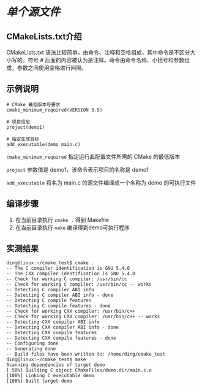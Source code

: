 # _单个源文件_

## CMakeLists.txt介绍

CMakeLists.txt 语法比较简单，由命令、注释和空格组成，其中命令是不区分大小写的。符号 # 后面的内容被认为是注释。命令由命令名称、小括号和参数组成，参数之间使用空格进行间隔。

## 示例说明

```
# CMake 最低版本号要求
cmake_minimum_required(VERSION 3.5)

# 项目信息
project(demo1)

# 指定生成目标
add_executable(demo main.c)
```

`cmake_minimum_required` 指定运行此配置文件所需的 CMake 的最低版本

`project` 参数值是 demo1，该命令表示项目的名称是 demo1

`add_executable` 将名为 main.c 的源文件编译成一个名称为 demo 的可执行文件

## 编译步骤

1. 在当前目录执行 `cmake .` 得到 Makefile
2. 在当前目录执行 `make` 编译得到demo可执行程序

## 实测结果

```
ding@linux:~/cmake_test$ cmake .
-- The C compiler identification is GNU 5.4.0
-- The CXX compiler identification is GNU 5.4.0
-- Check for working C compiler: /usr/bin/cc
-- Check for working C compiler: /usr/bin/cc -- works
-- Detecting C compiler ABI info
-- Detecting C compiler ABI info - done
-- Detecting C compile features
-- Detecting C compile features - done
-- Check for working CXX compiler: /usr/bin/c++
-- Check for working CXX compiler: /usr/bin/c++ -- works
-- Detecting CXX compiler ABI info
-- Detecting CXX compiler ABI info - done
-- Detecting CXX compile features
-- Detecting CXX compile features - done
-- Configuring done
-- Generating done
-- Build files have been written to: /home/ding/cmake_test
ding@linux:~/cmake_test$ make
Scanning dependencies of target demo
[ 50%] Building C object CMakeFiles/demo.dir/main.c.o
[100%] Linking C executable demo
[100%] Built target demo
```
